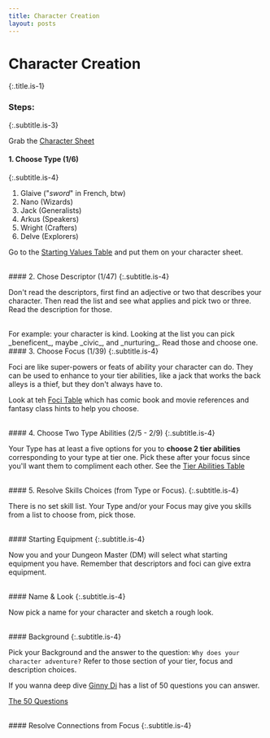 ```yaml
---
title: Character Creation
layout: posts
---
```


# Character Creation 
{:.title.is-1} 

### Steps:
{:.subtitle.is-3} 

Grab the [Character Sheet](/assets/pdfs/CharacterSheet.pdf)

#### 1. Choose Type (1/6)
{:.subtitle.is-4} 

1. Glaive ("_sword_" in French, btw)
2. Nano   (Wizards)
3. Jack   (Generalists)
4. Arkus  (Speakers)
5. Wright (Crafters)
6. Delve  (Explorers)

Go to the [Starting Values Table](/tables/starting_values) and put them on your character sheet. 

<br>
#### 2. Chose Descriptor (1/47)
{:.subtitle.is-4} 

Don't read the descriptors, first find an adjective or two that describes your character. Then read the list and see what applies and pick two or three. Read the description for those.

<br>
For example: your character is kind.  
Looking at the list you can pick _beneficent_, maybe _civic_, and _nurturing_.  
Read those and choose one.   

<br>
#### 3. Choose Focus (1/39)
{:.subtitle.is-4} 

Foci are like super-powers or feats of ability your character can do. They can be used to enhance to your tier abilities, like a jack that works the back alleys is a thief, but they don't always have to. 

Look at teh [Foci Table](/tables/foci) which has comic book and movie references and fantasy class hints to help you choose. 

<br>
#### 4. Choose Two Type Abilities (2/5 - 2/9)
{:.subtitle.is-4} 

Your Type has at least a five options for you to __choose 2 tier abilities__ corresponding to your type at tier one. Pick these after your focus since you'll want them to compliment each other. See the [Tier Abilities Table](/tables/tier_abilities.md)

<br>
#### 5. Resolve Skills Choices (from Type or Focus).
{:.subtitle.is-4} 

There is no set skill list. 
Your Type and/or your Focus may give you skills from a list to choose from, pick those.  

<br>
#### Starting Equipment  
{:.subtitle.is-4} 

Now you and your Dungeon Master (DM) will select what starting equipment you have. Remember that descriptors and foci can give extra equipment. 

<br>
#### Name & Look
{:.subtitle.is-4} 

Now pick a name for your character and sketch a rough look. 

<br>
#### Background
{:.subtitle.is-4} 

Pick your Background and the answer to the question:  `Why does your character adventure?` Refer to those section of your tier, focus and description choices. 

If you wanna deep dive [Ginny Di](https://youtu.be/OCrCrn2vuAc) has a list of 50 questions you can answer. 

[The 50 Questions](50-questions)

<br>
#### Resolve Connections from Focus
{:.subtitle.is-4}

<br>